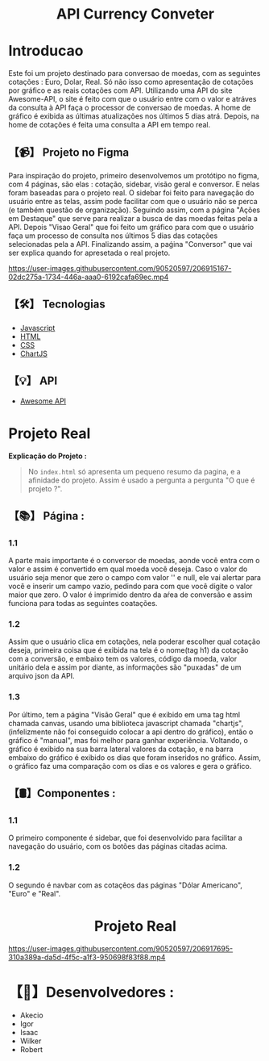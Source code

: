 <h1 align="center">API Currency Conveter</h1>
<h1>Introducao</h1>
Este foi um projeto destinado para conversao de moedas, com as seguintes cotações : Euro, Dolar, Real. Só não isso como apresentação de cotações por gráfico e as reais cotações com API. Utilizando uma API do site Awesome-API, o site é feito com que o usuário entre com o valor e atráves da consulta à API faça o processor de conversao de moedas. A home de gráfico é exibida as últimas atualizações nos últimos 5 dias atrá. Depois, na home de cotações é feita uma consulta a API em tempo real.

## 【📹】 **Projeto no Figma**
Para inspiração do projeto, primeiro desenvolvemos um protótipo no figma, com 4 páginas, são elas : cotação, sidebar, visão geral e conversor. E nelas foram baseadas para o projeto real. O sidebar foi feito para navegação do usuário entre as telas, assim pode facilitar com que o usuário não se perca (e também questão de organização). Seguindo assim, com a página "Ações em Destaque" que serve para realizar a busca de das moedas feitas pela a API. Depois "Visao Geral" que foi feito um gráfico para com que o usuário faça um processo de consulta nos últimos 5 dias das cotações selecionadas pela a API. Finalizando assim, a paǵina "Conversor" que vai ser explica quando for apresetada o real projeto. 

https://user-images.githubusercontent.com/90520597/206915167-02dc275a-1734-446a-aaa0-6192cafa69ec.mp4

## 【🛠️】 **Tecnologias**

- [Javascript](https://docs.oracle.com/en/)
- [HTML](https://developer.mozilla.org/en-US/docs/Web/HTML)
- [CSS](https://developer.mozilla.org/en-US/docs/Web/CSS)
- [ChartJS](https://www.chartjs.org/)

## 【💡】 **API**

- [Awesome API](https://docs.awesomeapi.com.br/)

# Projeto Real

**Explicação do Projeto :**
> No `index.html` só apresenta um pequeno resumo da pagina, e a afinidade do projeto. Assim é usado a pergunta a pergunta "O que é projeto ?".

## 【📚】 **Página :**
### **1.1**
A parte mais importante é o conversor de moedas, aonde você entra com o valor e assim é convertido em qual moeda você deseja. Caso o valor do usuário seja menor que zero o campo com valor '' e null, ele vai alertar para você e inserir um campo vazio, pedindo para com que você digite o valor maior que zero. O valor é imprimido dentro da aŕea de conversão e assim funciona para todas as seguintes coatações.
### **1.2**
Assim que o usuário clica em cotações, nela poderar escolher qual cotação deseja, primeira coisa que é exibida na tela é o nome(tag h1) da cotação com a conversão, e embaixo tem os valores, código da moeda, valor unitário dela e assim por diante, as informações são "puxadas" de um arquivo json da API.
### **1.3**
Por último, tem a página "Visão Geral" que é exibido em uma tag html chamada canvas, usando uma biblioteca javascript chamada "chartjs", (infelizmente não foi conseguido colocar a api dentro do gráfico), então o gráfico é "manual", mas foi melhor para ganhar experiência. Voltando, o gráfico é exibido na sua barra lateral valores da cotação, e na barra embaixo do gráfico é exibido os dias que foram inseridos no gráfico. Assim, o gráfico faz uma comparação com os dias e os valores e gera o gráfico.
## 【🛢️】**Componentes :**
### **1.1**
O primeiro componente é sidebar, que foi desenvolvido para facilitar a navegação do usuário, com os botões das páginas citadas acima.
### **1.2**
O segundo é navbar com as cotaçẽos das páginas "Dólar Americano", "Euro" e "Real".

<h1 align="center">Projeto Real</h1>

https://user-images.githubusercontent.com/90520597/206917695-310a389a-da5d-4f5c-a1f3-950698f83f88.mp4

# 【👔】**Desenvolvedores :**

- Akecio
- Igor
- Isaac
- Wilker
- Robert

